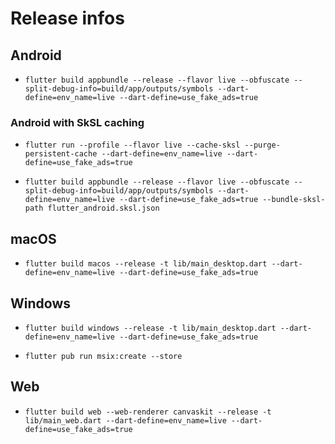 # Release infos


## Android

- `flutter build appbundle --release --flavor live --obfuscate --split-debug-info=build/app/outputs/symbols --dart-define=env_name=live --dart-define=use_fake_ads=true`

### Android with SkSL caching

- `flutter run --profile --flavor live --cache-sksl --purge-persistent-cache --dart-define=env_name=live --dart-define=use_fake_ads=true`

- `flutter build appbundle --release --flavor live --obfuscate --split-debug-info=build/app/outputs/symbols --dart-define=env_name=live --dart-define=use_fake_ads=true --bundle-sksl-path flutter_android.sksl.json`

## macOS

- `flutter build macos --release -t lib/main_desktop.dart --dart-define=env_name=live --dart-define=use_fake_ads=true`

## Windows

- `flutter build windows --release -t lib/main_desktop.dart --dart-define=env_name=live --dart-define=use_fake_ads=true`

- `flutter pub run msix:create --store`

## Web

- `flutter build web --web-renderer canvaskit --release -t lib/main_web.dart --dart-define=env_name=live --dart-define=use_fake_ads=true `
